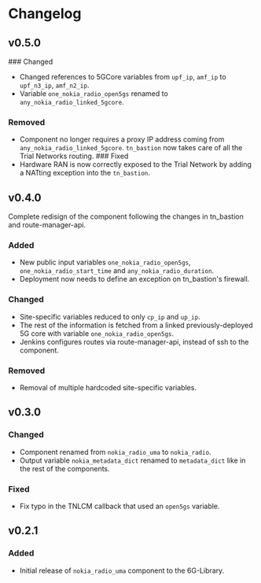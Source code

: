 # Changelog

## v0.5.0
### Changed
- Changed references to 5GCore variables from `upf_ip`, `amf_ip` to `upf_n3_ip`, `amf_n2_ip`.
- Variable `one_nokia_radio_open5gs` renamed to `any_nokia_radio_linked_5gcore`.
### Removed
- Component no longer requires a proxy IP address coming from `any_nokia_radio_linked_5gcore`. `tn_bastion` now takes care of all the Trial Networks routing.
### Fixed
- Hardware RAN is now correctly exposed to the Trial Network by adding a NATting exception into the `tn_bastion`.


## v0.4.0
Complete redisign of the component following the changes in tn_bastion and route-manager-api.
### Added
- New public input variables `one_nokia_radio_open5gs`, `one_nokia_radio_start_time` and `any_nokia_radio_duration`.
- Deployment now needs to define an exception on tn_bastion's firewall.
### Changed
- Site-specific variables reduced to only `cp_ip` and `up_ip`.
- The rest of the information is fetched from a linked previously-deployed 5G core with variable `one_nokia_radio_open5gs`.
- Jenkins configures routes via route-manager-api, instead of ssh to the component.
### Removed
- Removal of multiple hardcoded site-specific variables.

## v0.3.0
### Changed
- Component renamed from `nokia_radio_uma` to `nokia_radio`.
- Output variable `nokia_metadata_dict` renamed to `metadata_dict` like in the rest of the components.
### Fixed
- Fix typo in the TNLCM callback that used an `open5gs` variable.


## v0.2.1
### Added
- Initial release of `nokia_radio_uma` component to the 6G-Library.

